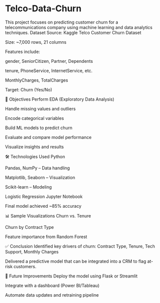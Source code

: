 # Telco-Data-Churn
This project focuses on predicting customer churn for a telecommunications company using machine learning and data analytics techniques. 
Dataset
Source: Kaggle Telco Customer Churn Dataset

Size: ~7,000 rows, 21 columns

Features include:

gender, SeniorCitizen, Partner, Dependents

tenure, PhoneService, InternetService, etc.

MonthlyCharges, TotalCharges

Target: Churn (Yes/No)

📌 Objectives
Perform EDA (Exploratory Data Analysis)

Handle missing values and outliers

Encode categorical variables

Build ML models to predict churn

Evaluate and compare model performance

Visualize insights and results

🛠️ Technologies Used
Python

Pandas, NumPy – Data handling

Matplotlib, Seaborn – Visualization

Scikit-learn – Modeling

Logistic Regression
Jupyter Notebook

Final model achieved ~85% accuracy

📊 Sample Visualizations
Churn vs. Tenure

Churn by Contract Type

Feature importance from Random Forest

✅ Conclusion
Identified key drivers of churn: Contract Type, Tenure, Tech Support, Monthly Charges

Delivered a predictive model that can be integrated into a CRM to flag at-risk customers.

🚀 Future Improvements
Deploy the model using Flask or Streamlit

Integrate with a dashboard (Power BI/Tableau)

Automate data updates and retraining pipeline



